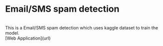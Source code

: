 <h1>Email/SMS spam detection</h1>
<br>
This is a Email/SMS spam detection which uses kaggle dataset to train the model.
<br>
[Web Application](url) 
